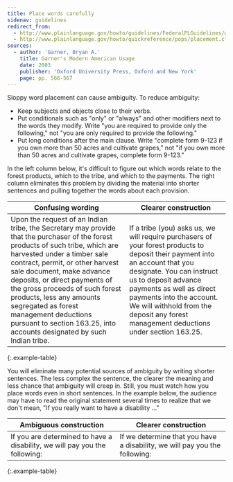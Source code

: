 ```yaml
---
title: Place words carefully
sidenav: guidelines
redirect_from:
  - http://www.plainlanguage.gov/howto/guidelines/FederalPLGuidelines/writeWordPlace.cfm
  - http://www.plainlanguage.gov/howto/quickreference/pops/placement.cfm
sources:
  - author: 'Garner, Bryan A.'
    title: Garner's Modern American Usage
    date: 2003
    publisher: 'Oxford University Press, Oxford and New York'
    page: pp. 566-567
---
```


Sloppy word placement can cause ambiguity. To reduce ambiguity:

- Keep subjects and objects close to their verbs.
- Put conditionals such as "only" or "always" and other modifiers next to the words they modify. Write "you are required to provide only the following," not "you are only required to provide the following."
- Put long conditions after the main clause. Write "complete form 9-123 if you own more than 50 acres and cultivate grapes," not "if you own more than 50 acres and cultivate grapes, complete form 9-123."

In the left column below, it's difficult to figure out which words relate to the forest products, which to the tribe, and which to the payments. The right column eliminates this problem by dividing the material into shorter sentences and pulling together the words about each provision.

Confusing wording | Clearer construction
--- | ---
Upon the request of an Indian tribe, the Secretary may provide that the purchaser of the forest products of such tribe, which are harvested under a timber sale contract, permit, or other harvest sale document, make advance deposits, or direct payments of the gross proceeds of such forest products, less any amounts segregated as forest management deductions pursuant to section 163.25, into accounts designated by such Indian tribe. | If a tribe (you) asks us, we will require purchasers of your forest products to deposit their payment into an account that you designate. You can instruct us to deposit advance payments as well as direct payments into the account. We will withhold from the deposit any forest management deductions under section 163.25.
{:.example-table}

You will eliminate many potential sources of ambiguity by writing shorter sentences. The less complex the sentence, the clearer the meaning and less chance that ambiguity will creep in. Still, you must watch how you place words even in short sentences. In the example below, the audience may have to read the original statement several times to realize that we don't mean, "If you really want to have a disability ..."

Ambiguous construction | Clearer construction
--- | ---
If you are determined to have a disability, we will pay you the following: | If we determine that you have a disability, we will pay you the following:
{:.example-table}
